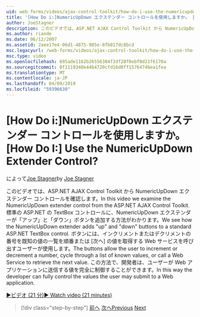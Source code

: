 ```yaml
---
uid: web-forms/videos/ajax-control-toolkit/how-do-i-use-the-numericupdown-extender-control
title: '[How Do i:]NumericUpDown エクステンダー コントロールを使用しますか。 | Microsoft Docs'
author: JoeStagner
description: このビデオでは、ASP.NET AJAX Control Toolkit から NumericUpDown エクステンダー コントロールを確認します。 NumericUpDown エクステンダーが 'up'、'を' を追加する方法がわかります.
ms.author: riande
ms.date: 06/12/2007
ms.assetid: 2aee17e4-06d1-4875-985e-8fb817dc8bcd
msc.legacyurl: /web-forms/videos/ajax-control-toolkit/how-do-i-use-the-numericupdown-extender-control
msc.type: video
ms.openlocfilehash: 695ade1162b26556304f2df28f0ebf0d21f6170a
ms.sourcegitcommit: 0f1119340e4464720cfd16d0ff15764746ea1fea
ms.translationtype: MT
ms.contentlocale: ja-JP
ms.lasthandoff: 04/09/2019
ms.locfileid: "59396630"
---
```

# <a name="how-do-i-use-the-numericupdown-extender-control"></a><span data-ttu-id="91f31-105">[How Do i:]NumericUpDown エクステンダー コントロールを使用しますか。</span><span class="sxs-lookup"><span data-stu-id="91f31-105">[How Do I:] Use the NumericUpDown Extender Control?</span></span>

<span data-ttu-id="91f31-106">によって[Joe Stagner](https://github.com/JoeStagner)</span><span class="sxs-lookup"><span data-stu-id="91f31-106">by [Joe Stagner](https://github.com/JoeStagner)</span></span>

<span data-ttu-id="91f31-107">このビデオでは、ASP.NET AJAX Control Toolkit から NumericUpDown エクステンダー コントロールを確認します。</span><span class="sxs-lookup"><span data-stu-id="91f31-107">In this video we examine the NumericUpDown extender control from the ASP.NET AJAX Control Toolkit.</span></span> <span data-ttu-id="91f31-108">標準の ASP.NET の TextBox コントロールに、NumericUpDown エクステンダーが「アップ」と「ダウン」ボタンを追加する方法がわかります。</span><span class="sxs-lookup"><span data-stu-id="91f31-108">We see how the NumericUpDown extender adds "up" and "down" buttons to a standard ASP.NET TextBox control.</span></span> <span data-ttu-id="91f31-109">ボタンには、インクリメントまたはデクリメントの番号を既知の値の一覧を順番または [次へ] の値を取得する Web サービスを呼び出すユーザーが使用します。</span><span class="sxs-lookup"><span data-stu-id="91f31-109">The buttons allow the user to increment or decrement a number, cycle through a list of known values, or call a Web Service to retrieve the next value.</span></span> <span data-ttu-id="91f31-110">この方法で、開発者は、ユーザーが Web アプリケーションに送信する値を完全に制御することができます。</span><span class="sxs-lookup"><span data-stu-id="91f31-110">In this way the developer can fully control the values the user may submit to a Web application.</span></span>

[<span data-ttu-id="91f31-111">&#9654;ビデオ (21 分)</span><span class="sxs-lookup"><span data-stu-id="91f31-111">&#9654; Watch video (21 minutes)</span></span>](https://channel9.msdn.com/Blogs/ASP-NET-Site-Videos/how-do-i-use-the-numericupdown-extender-control)

> [!div class="step-by-step"]
> <span data-ttu-id="91f31-112">[前へ](how-do-i-use-the-pagingbulletedlist-extender-control.md)
> [次へ](how-do-i-use-the-aspnet-ajax-validatorcallout-extender.md)</span><span class="sxs-lookup"><span data-stu-id="91f31-112">[Previous](how-do-i-use-the-pagingbulletedlist-extender-control.md)
[Next](how-do-i-use-the-aspnet-ajax-validatorcallout-extender.md)</span></span>
